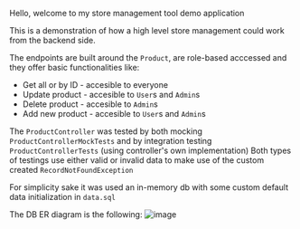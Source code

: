 Hello, welcome to my store management tool demo application

This is a demonstration of how a high level store management could work from the backend side.

The endpoints are built around the `Product`, are role-based acccessed and they offer basic functionalities like: 
- Get all or by ID - accesible to everyone
- Update product - accesible to `User`s and `Admin`s
- Delete product - accesible to `Admin`s
- Add new product - accesible to `User`s and `Admin`s

The `ProductController` was tested by both mocking `ProductControllerMockTests` and by integration testing `ProductControllerTests` (using controller's own implementation)
Both types of testings use either valid or invalid data to make use of the custom created `RecordNotFoundException` 

For simplicity sake it was used an in-memory db with some custom default data initialization in `data.sql`

The DB ER diagram is the following: 
![image](https://user-images.githubusercontent.com/26508725/177349349-7c34f29c-d76b-42c7-b5ed-b1b1a1abc3cc.png)
